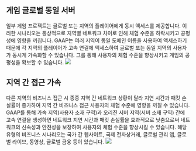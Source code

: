 ## 게임 글로벌 동일 서버
일부 게임 프로젝트는 글로벌 또는 지역의 플레이어에게 동시 액세스를 제공합니다. 이러한 시나리오는 통상적으로 지역별 네트워크 차이로 인해 체험 수준을 하락시키고 공평성에 영향을 끼칩니다. GAAP는 여러 지역이 동일 도메인 이름을 사용하여 액세스하기 때문에 각 지역의 플레이어가 고속 연결에 액세스하여 글로벌 또는 동일 지역의 사용자가 동시게 가속화할 수 있습니다. 그를 통해 사용자의 체험 수준을 향상시키고 게임의 공평성을 확보할 수 있습니다.
![](https://main.qcloudimg.com/raw/92bab0cc1081f4bbc87d11b6131e0967.png)

## 지역 간 접근 가속
다른 지역의 비즈니스 접근 시 종종 지역 간 네트워크 상황이 달라 지연 시간과 패킷 손실률이 증가하여 지역 간 비즈니스 접근 사용자의 체험 수준에 영향을 끼칠 수 있습니다. GAAP를 통해 가속 지역(사용자 소재 구역)과 오리진 서버 지역(서버 소재 구역) 간에 고속 연결을 생성하면 네트워크 지연 시간과 패킷 손실률을 효과적으로 낮춤으로써 네트워크의 신속성과 안전성을 보장하여 사용자의 체험 수준을 향상시킬 수 있습니다.
해당 유형의 비즈니스 시나리오는 국가 간 웹사이트, 국제 전자상거래, 글로벌 관리 앱, 글로벌 라이브, 동영상, 글로벌 금융 등이 있습니다.
![](https://main.qcloudimg.com/raw/217d05e6966a4d935394a158e5282d89.png)

